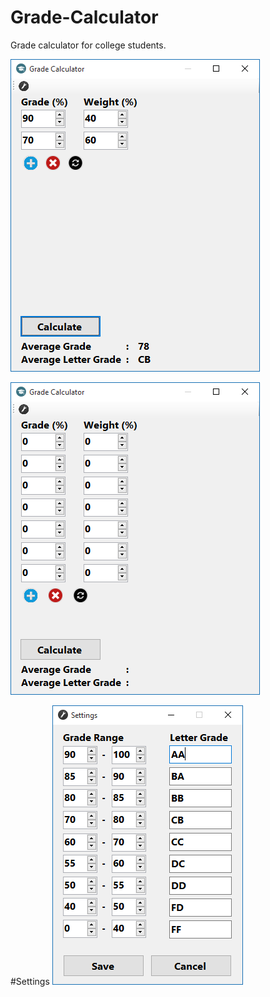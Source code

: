 # Grade-Calculator
Grade calculator for college students.

![alt tag](https://github.com/barissaslan/Grade-Calculator/blob/master/Images/pic1.png)

![alt tag](https://github.com/barissaslan/Grade-Calculator/blob/master/Images/pic2.png)

#Settings
![alt tag](https://github.com/barissaslan/Grade-Calculator/blob/master/Images/pic3.png)


